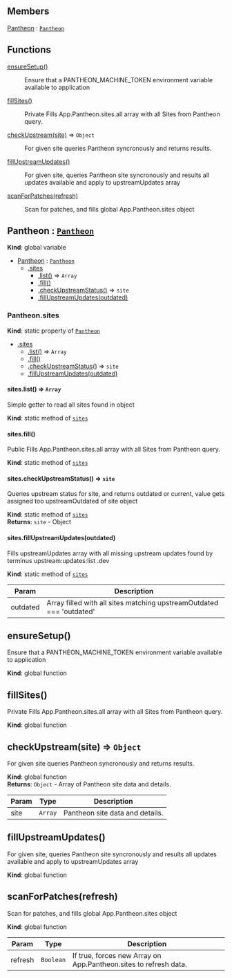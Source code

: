 ## Members

<dl>
<dt><a href="#Pantheon">Pantheon</a> : <code><a href="#Pantheon">Pantheon</a></code></dt>
<dd></dd>
</dl>

## Functions

<dl>
<dt><a href="#ensureSetup">ensureSetup()</a></dt>
<dd><p>Ensure that a PANTHEON_MACHINE_TOKEN environment variable available to application</p>
</dd>
<dt><a href="#fillSites">fillSites()</a></dt>
<dd><p>Private Fills App.Pantheon.sites.all array with all Sites from Pantheon query.</p>
</dd>
<dt><a href="#checkUpstream">checkUpstream(site)</a> ⇒ <code>Object</code></dt>
<dd><p>For given site queries Pantheon syncronously and returns results.</p>
</dd>
<dt><a href="#fillUpstreamUpdates">fillUpstreamUpdates()</a></dt>
<dd><p>For given site, queries Pantheon site syncronously and results all updates available and apply to upstreamUpdates array</p>
</dd>
<dt><a href="#scanForPatches">scanForPatches(refresh)</a></dt>
<dd><p>Scan for patches, and fills global App.Pantheon.sites object</p>
</dd>
</dl>

<a name="Pantheon"></a>

## Pantheon : [<code>Pantheon</code>](#Pantheon)
**Kind**: global variable  

* [Pantheon](#Pantheon) : [<code>Pantheon</code>](#Pantheon)
    * [.sites](#Pantheon.sites)
        * [.list()](#Pantheon.sites.list) ⇒ <code>Array</code>
        * [.fill()](#Pantheon.sites.fill)
        * [.checkUpstreamStatus()](#Pantheon.sites.checkUpstreamStatus) ⇒ <code>site</code>
        * [.fillUpstreamUpdates(outdated)](#Pantheon.sites.fillUpstreamUpdates)

<a name="Pantheon.sites"></a>

### Pantheon.sites
**Kind**: static property of [<code>Pantheon</code>](#Pantheon)  

* [.sites](#Pantheon.sites)
    * [.list()](#Pantheon.sites.list) ⇒ <code>Array</code>
    * [.fill()](#Pantheon.sites.fill)
    * [.checkUpstreamStatus()](#Pantheon.sites.checkUpstreamStatus) ⇒ <code>site</code>
    * [.fillUpstreamUpdates(outdated)](#Pantheon.sites.fillUpstreamUpdates)

<a name="Pantheon.sites.list"></a>

#### sites.list() ⇒ <code>Array</code>
Simple getter to read all sites found in object

**Kind**: static method of [<code>sites</code>](#Pantheon.sites)  
<a name="Pantheon.sites.fill"></a>

#### sites.fill()
Public Fills App.Pantheon.sites.all array with all Sites from Pantheon query.

**Kind**: static method of [<code>sites</code>](#Pantheon.sites)  
<a name="Pantheon.sites.checkUpstreamStatus"></a>

#### sites.checkUpstreamStatus() ⇒ <code>site</code>
Queries upstream status for site, and returns outdated or current, value gets assigned too upstreamOutdated of site object

**Kind**: static method of [<code>sites</code>](#Pantheon.sites)  
**Returns**: <code>site</code> - Object  
<a name="Pantheon.sites.fillUpstreamUpdates"></a>

#### sites.fillUpstreamUpdates(outdated)
Fills upstreamUpdates array with all missing upstream updates found by terminus upstream:updates:list <site>.dev

**Kind**: static method of [<code>sites</code>](#Pantheon.sites)  

| Param | Description |
| --- | --- |
| outdated | Array filled with all sites matching upstreamOutdated === 'outdated' |

<a name="ensureSetup"></a>

## ensureSetup()
Ensure that a PANTHEON_MACHINE_TOKEN environment variable available to application

**Kind**: global function  
<a name="fillSites"></a>

## fillSites()
Private Fills App.Pantheon.sites.all array with all Sites from Pantheon query.

**Kind**: global function  
<a name="checkUpstream"></a>

## checkUpstream(site) ⇒ <code>Object</code>
For given site queries Pantheon syncronously and returns results.

**Kind**: global function  
**Returns**: <code>Object</code> - Array of Pantheon site data and details.  

| Param | Type | Description |
| --- | --- | --- |
| site | <code>Array</code> | Pantheon site data and details. |

<a name="fillUpstreamUpdates"></a>

## fillUpstreamUpdates()
For given site, queries Pantheon site syncronously and results all updates available and apply to upstreamUpdates array

**Kind**: global function  
<a name="scanForPatches"></a>

## scanForPatches(refresh)
Scan for patches, and fills global App.Pantheon.sites object

**Kind**: global function  

| Param | Type | Description |
| --- | --- | --- |
| refresh | <code>Boolean</code> | If true, forces new Array on App.Pantheon.sites to refresh data. |

